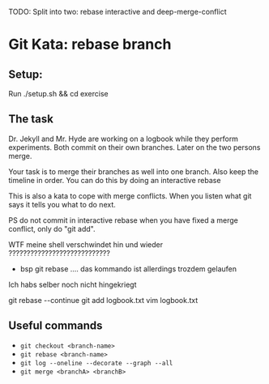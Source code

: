 
TODO: Split into two: rebase interactive and deep-merge-conflict


# Git Kata: rebase branch
## Setup:
Run ./setup.sh && cd exercise


## The task

Dr. Jekyll and Mr. Hyde are working on a logbook while they perform
experiments. Both commit on their own branches. Later on the two persons
merge.

Your task is to merge their branches as well into one branch.
Also keep the timeline in order. You can do this by doing an
interactive rebase

This is also a kata to cope with merge conflicts.
When you listen what git says it tells you what to do next.

PS do not commit in interactive rebase when you have fixed
a merge conflict, only do "git add".

WTF meine shell verschwindet hin und wieder ????????????????????????????
 - bsp git rebase .... das kommando ist allerdings trozdem gelaufen

Ich habs selber noch nicht hingekriegt

git rebase --continue
git add logbook.txt 
vim logbook.txt 


## Useful commands
- `git checkout <branch-name>`
- `git rebase <branch-name>`
- `git log --oneline --decorate --graph --all`
- `git merge <branchA> <branchB>`


